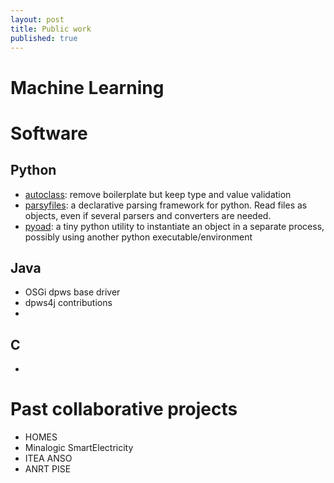 ```yaml
---
layout: post
title: Public work
published: true
---
```


# Machine Learning



# Software

## Python
* [autoclass](https://github.com/smarie/python-autoclass): remove boilerplate but keep type and value validation
* [parsyfiles](https://github.com/smarie/python-parsyfiles): a declarative parsing framework for python. Read files as objects, even if several parsers and converters are needed.
* [pyoad](https://github.com/smarie/python-object-as-daemon): a tiny python utility to instantiate an object in a separate process, possibly using another python executable/environment

## Java
* OSGi dpws base driver
* dpws4j contributions
*

## C
* 

# Past collaborative projects

* HOMES
* Minalogic SmartElectricity
* ITEA ANSO
* ANRT PISE